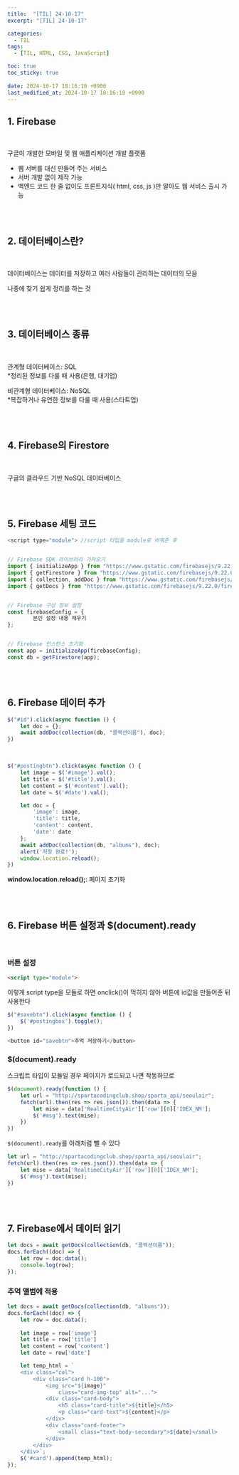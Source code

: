 ```yaml
---
title:  "[TIL] 24-10-17"
excerpt: "[TIL] 24-10-17"

categories:
  - TIL
tags:
  - [TIL, HTML, CSS, JavaScript]

toc: true
toc_sticky: true
 
date: 2024-10-17 18:16:10 +0900
last_modified_at: 2024-10-17 18:16:10 +0900
---
```


## 1. Firebase

<br>

구글이 개발한 모바일 및 웹 애플리케이션 개발 플랫폼

- 웹 서버를 대신 만들어 주는 서비스
- 서버 개발 없이 제작 가능
- 백엔드 코드 한 줄 없이도 프론트지식( html, css, js )만 알아도 웹 서비스 출시 가능

<br>

<br>

## 2. 데이터베이스란?

<br>

데이터베이스는 데이터를 저장하고 여러 사람들이 관리하는 데이터의 모음

나중에 찾기 쉽게 정리를 하는 것

<br>

<br>

## 3. 데이터베이스 종류

<br>

관계형 데이터베이스: SQL  
\*정리된 정보를 다룰 때 사용(은행, 대기업)

비관계형 데이터베이스: NoSQL  
\*복잡하거나 유연한 정보를 다룰 때 사용(스타트업)

<br>

<br>

## 4. Firebase의 Firestore

<br>

구글의 클라우드 기반 NoSQL 데이터베이스

<br>

<br>

## 5. Firebase 세팅 코드

```js
<script type="module"> //script 타입을 module로 바꿔준 후


// Firebase SDK 라이브러리 가져오기
import { initializeApp } from "https://www.gstatic.com/firebasejs/9.22.0/firebase-app.js";
import { getFirestore } from "https://www.gstatic.com/firebasejs/9.22.0/firebase-firestore.js";
import { collection, addDoc } from "https://www.gstatic.com/firebasejs/9.22.0/firebase-firestore.js";
import { getDocs } from "https://www.gstatic.com/firebasejs/9.22.0/firebase-firestore.js";


// Firebase 구성 정보 설정
const firebaseConfig = {
        본인 설정 내용 채우기 
};


// Firebase 인스턴스 초기화
const app = initializeApp(firebaseConfig);
const db = getFirestore(app);
```

<br>

<br>

## 6. Firebase 데이터 추가

```js
$("#id").click(async function () {
    let doc = {};
    await addDoc(collection(db, "콜렉션이름"), doc);
})
```

<br>

```js
$("#postingbtn").click(async function () {
    let image = $('#image').val();
    let title = $('#title').val();
    let content = $('#content').val();
    let date = $('#date').val();

    let doc = {
        'image': image,
        'title': title,
        'content': content,
        'date': date
    };
    await addDoc(collection(db, "albums"), doc);
    alert('저장 완료!');
    window.location.reload();
})
```

**window.location.reload();**: 페이지 초기화

<br>

<br>

## 6. Firebase 버튼 설정과 $(document).ready

<br>

### 버튼 설정

```html
<script type="module">
```

이렇게 script type을 모듈로 하면 onclick()이 먹히지 않아 버튼에 id값을 만들어준 뒤 사용한다

```js
$("#savebtn").click(async function () {
    $('#postingbox').toggle();
})

<button id="savebtn">추억 저장하기</button>
```

### $(document).ready

스크립트 타입이 모듈일 경우 페이지가 로드되고 나면 작동하므로

```js
$(document).ready(function () {
    let url = "http://spartacodingclub.shop/sparta_api/seoulair";
    fetch(url).then(res => res.json()).then(data => {
        let mise = data['RealtimeCityAir']['row'][0]['IDEX_NM'];
        $('#msg').text(mise);
    })
})
```

```$(document).ready```를  아래처럼 뺄 수 있다

```js
let url = "http://spartacodingclub.shop/sparta_api/seoulair";
fetch(url).then(res => res.json()).then(data => {
    let mise = data['RealtimeCityAir']['row'][0]['IDEX_NM'];
    $('#msg').text(mise);
})
```

<br>

<br>



## 7. Firebase에서 데이터 읽기

```js
let docs = await getDocs(collection(db, "콜렉션이름"));
docs.forEach((doc) => {
    let row = doc.data();
    console.log(row);
});
```

### 추억 앨범에 적용

```js
let docs = await getDocs(collection(db, "albums"));
docs.forEach((doc) => {
    let row = doc.data();
    
    let image = row['image']
    let title = row['title']
    let content = row['content']
    let date = row['date']

    let temp_html = `
    <div class="col">
        <div class="card h-100">
            <img src="${image}"
                class="card-img-top" alt="...">
            <div class="card-body">
                <h5 class="card-title">${title}</h5>
                <p class="card-text">${content}</p>
            </div>
            <div class="card-footer">
                <small class="text-body-secondary">${date}</small>
            </div>
        </div>
    </div>`;
    $('#card').append(temp_html);
});
```
